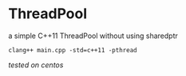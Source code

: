 # ThreadPool
a simple C++11 ThreadPool without using sharedptr

```
clang++ main.cpp -std=c++11 -pthread
```

*tested on centos*